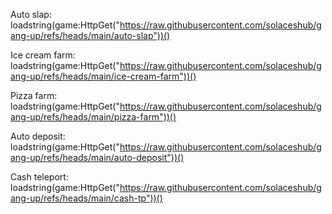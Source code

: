 Auto slap:
loadstring(game:HttpGet("https://raw.githubusercontent.com/solaceshub/gang-up/refs/heads/main/auto-slap"))()

Ice cream farm:
loadstring(game:HttpGet("https://raw.githubusercontent.com/solaceshub/gang-up/refs/heads/main/ice-cream-farm"))()

Pizza farm:
loadstring(game:HttpGet("https://raw.githubusercontent.com/solaceshub/gang-up/refs/heads/main/pizza-farm"))()

Auto deposit:
loadstring(game:HttpGet("https://raw.githubusercontent.com/solaceshub/gang-up/refs/heads/main/auto-deposit"))()

Cash teleport:
loadstring(game:HttpGet("https://raw.githubusercontent.com/solaceshub/gang-up/refs/heads/main/cash-tp"))()
